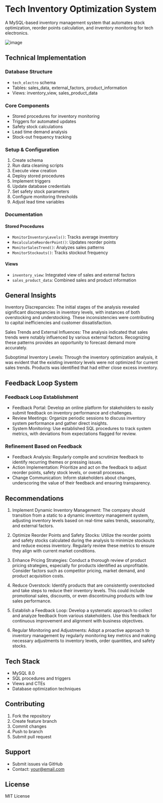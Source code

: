 # Tech Inventory Optimization System
A MySQL-based inventory management system that automates stock optimization, reorder points calculation, and inventory monitoring for tech electronics.

![image](https://github.com/user-attachments/assets/7048276d-f139-4902-a179-aa0c3c957495)

## Technical Implementation
### Database Structure
- `tech_electro` schema
- Tables: sales_data, external_factors, product_information
- Views: inventory_view, sales_product_data

### Core Components
- Stored procedures for inventory monitoring
- Triggers for automated updates
- Safety stock calculations
- Lead time demand analysis
- Stock-out frequency tracking

### Setup & Configuration
1. Create schema
2. Run data cleaning scripts
3. Execute view creation
4. Deploy stored procedures
5. Implement triggers
6. Update database credentials
7. Set safety stock parameters
8. Configure monitoring thresholds
9. Adjust lead time variables

### Documentation
#### Stored Procedures
* `MonitorInventoryLevels()`: Tracks average inventory
* `RecalculateReorderPoint()`: Updates reorder points 
* `MonitorSalesTrend()`: Analyzes sales patterns
* `MonitorStockouts()`: Tracks stockout frequency

#### Views
* `inventory_view`: Integrated view of sales and external factors
* `sales_product_data`: Combined sales and product information

## General Insights
Inventory Discrepancies: The initial stages of the analysis revealed significant discrepancies in inventory levels, with instances of both overstocking and understocking. These inconsistencies were contributing to capital inefficiencies and customer dissatisfaction.

Sales Trends and External Influences: The analysis indicated that sales trends were notably influenced by various external factors. Recognizing these patterns provides an opportunity to forecast demand more accurately.

Suboptimal Inventory Levels: Through the inventory optimization analysis, it was evident that the existing inventory levels were not optimized for current sales trends. Products was identified that had either close excess inventory.

## Feedback Loop System
### Feedback Loop Establishment
- Feedback Portal: Develop an online platform for stakeholders to easily submit feedback on inventory performance and challenges.
- Review Meetings: Organize periodic sessions to discuss inventory system performance and gather direct insights.
- System Monitoring: Use established SQL procedures to track system metrics, with deviations from expectations flagged for review.

### Refinement Based on Feedback
- Feedback Analysis: Regularly compile and scrutinize feedback to identify recurring themes or pressing issues.
- Action Implementation: Prioritize and act on the feedback to adjust reorder points, safety stock levels, or overall processes.
- Change Communication: Inform stakeholders about changes, underscoring the value of their feedback and ensuring transparency.

## Recommendations
1. Implement Dynamic Inventory Management: The company should transition from a static to a dynamic inventory management system, adjusting inventory levels based on real-time sales trends, seasonality, and external factors.

2. Optimize Reorder Points and Safety Stocks: Utilize the reorder points and safety stocks calculated during the analysis to minimize stockouts and reduce excess inventory. Regularly review these metrics to ensure they align with current market conditions.

3. Enhance Pricing Strategies: Conduct a thorough review of product pricing strategies, especially for products identified as unprofitable. Consider factors such as competitor pricing, market demand, and product acquisition costs.

4. Reduce Overstock: Identify products that are consistently overstocked and take steps to reduce their inventory levels. This could include promotional sales, discounts, or even discontinuing products with low sales performance.

5. Establish a Feedback Loop: Develop a systematic approach to collect and analyze feedback from various stakeholders. Use this feedback for continuous improvement and alignment with business objectives.

6. Regular Monitoring and Adjustments: Adopt a proactive approach to inventory management by regularly monitoring key metrics and making necessary adjustments to inventory levels, order quantities, and safety stocks.

## Tech Stack
- MySQL 8.0
- SQL procedures and triggers
- Views and CTEs
- Database optimization techniques

## Contributing
1. Fork the repository
2. Create feature branch
3. Commit changes
4. Push to branch
5. Submit pull request

## Support
* Submit issues via GitHub
* Contact: your@email.com

## License
MIT License
